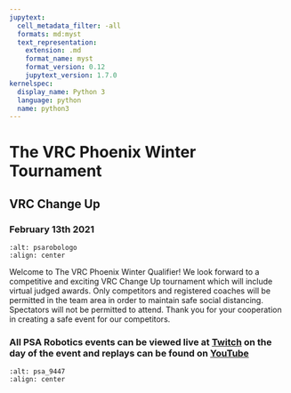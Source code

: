```yaml
---
jupytext:
  cell_metadata_filter: -all
  formats: md:myst
  text_representation:
    extension: .md
    format_name: myst
    format_version: 0.12
    jupytext_version: 1.7.0
kernelspec:
  display_name: Python 3
  language: python
  name: python3
---
```


# The VRC Phoenix Winter Tournament

## VRC Change Up

### February 13th 2021

```{image} ./images/PSARobotics.jpg
:alt: psarobologo
:align: center
```

Welcome to The VRC Phoenix Winter Qualifier! We look forward to a competitive and exciting VRC Change Up tournament which will include virtual judged awards.  Only competitors and registered coaches will be permitted in the team area in order to maintain safe social distancing.  Spectators will not be permitted to attend.  Thank you for your cooperation in creating a safe event for our competitors.

### All PSA Robotics events can be viewed live at [Twitch](https://twitch.tv/psa_9447) on the day of the event and replays can be found on [YouTube](https://www.youtube.com/channel/UCD4qMvWYb7rBnB3L6p7BZAQ/)

```{image} ./images/twitchTV_PSA.png
:alt: psa_9447
:align: center
```
